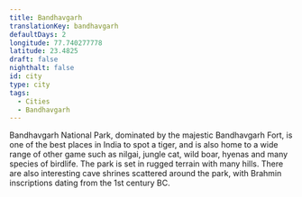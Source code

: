 ```yaml
---
title: Bandhavgarh
translationKey: bandhavgarh
defaultDays: 2
longitude: 77.740277778
latitude: 23.4825
draft: false
nighthalt: false
id: city
type: city
tags:
  - Cities
  - Bandhavgarh
---
```

Bandhavgarh National Park, dominated by the majestic Bandhavgarh Fort, is one of the best places in India to spot a tiger, and is also home to a wide range of other game such as nilgai, jungle cat, wild boar, hyenas and many species of birdlife. The park is set in rugged terrain with many hills. There are also interesting cave shrines scattered around the park, with Brahmin inscriptions dating from the 1st century BC.